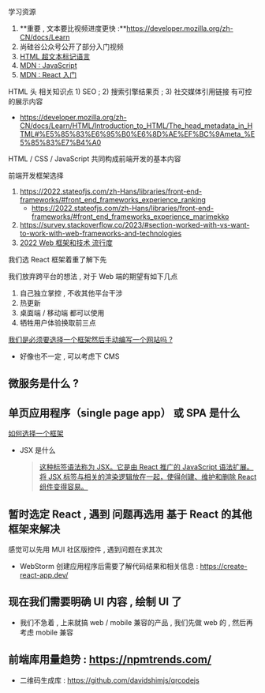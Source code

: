 

学习资源
1. **重要 , 文本要比视频进度更快 :**https://developer.mozilla.org/zh-CN/docs/Learn
2. 尚硅谷公众号公开了部分入门视频
3. [HTML 超文本标记语言](https://developer.mozilla.org/zh-CN/docs/Web/HTML)
4. [MDN : JavaScript](https://developer.mozilla.org/zh-CN/docs/Web/JavaScript)
5. [MDN : React 入门](https://developer.mozilla.org/zh-CN/docs/Learn/Tools_and_testing/Client-side_JavaScript_frameworks/React_getting_started)

HTML 头 相关知识点 1) SEO  ; 2) 搜索引擎结果页 ; 3) 社交媒体引用链接 有可控的展示内容
- https://developer.mozilla.org/zh-CN/docs/Learn/HTML/Introduction_to_HTML/The_head_metadata_in_HTML#%E5%85%83%E6%95%B0%E6%8D%AE%EF%BC%9Ameta_%E5%85%83%E7%B4%A0




HTML / CSS / JavaScript 共同构成前端开发的基本内容 

前端开发框架选择
1. https://2022.stateofjs.com/zh-Hans/libraries/front-end-frameworks/#front_end_frameworks_experience_ranking
   - https://2022.stateofjs.com/zh-Hans/libraries/front-end-frameworks/#front_end_frameworks_experience_marimekko
2. https://survey.stackoverflow.co/2023/#section-worked-with-vs-want-to-work-with-web-frameworks-and-technologies
3. [2022 Web 框架和技术 流行度](https://survey.stackoverflow.co/2022#section-most-popular-technologies-web-frameworks-and-technologies)

我们选 React 框架着重了解下先 

我们放弃跨平台的想法 , 对于 Web 端的期望有如下几点
1. 自己独立掌控 , 不收其他平台干涉
2. 热更新
3. 桌面端 / 移动端 都可以使用
4. 牺牲用户体验换取前三点


[我们是必须要选择一个框架然后手动编写一个网站吗 ? ](https://developer.mozilla.org/zh-CN/docs/Learn/Tools_and_testing/Client-side_JavaScript_frameworks/Introduction)
- 好像也不一定 , 可以考虑下 CMS 

微服务是什么 ? 
- 

单页应用程序（single page app） 或 SPA 是什么
- 


[如何选择一个框架](https://developer.mozilla.org/zh-CN/docs/Learn/Tools_and_testing/Client-side_JavaScript_frameworks/Introduction#%E5%A6%82%E4%BD%95%E9%80%89%E6%8B%A9%E4%B8%80%E4%B8%AA%E6%A1%86%E6%9E%B6)
- JSX 是什么
   > [这种标签语法称为 JSX。它是由 React 推广的 JavaScript 语法扩展。将 JSX 标签与相关的渲染逻辑放在一起，使得创建、维护和删除 React 组件变得容易。](https://zh-hans.react.dev/)




## 暂时选定 React , 遇到 问题再选用 基于 React 的其他框架来解决

感觉可以先用 MUI 社区版控件 , 遇到问题在求其次
- WebStorm 创建应用程序后需要了解代码结果和相关信息 : https://create-react-app.dev/


## 现在我们需要明确 UI 内容 , 绘制 UI 了
- 我们不急着 , 上来就搞 web / mobile 兼容的产品 , 我们先做 web 的 , 然后再考虑 mobile 兼容



## 前端库用量趋势 : https://npmtrends.com/
- 二维码生成库 : https://github.com/davidshimjs/qrcodejs




